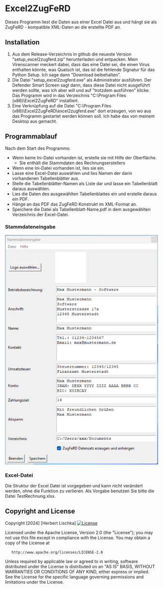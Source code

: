 # Excel2ZugFeRD

Dieses Programm liest die Daten aus einer Excel Datei aus und hängt sie als ZugFeRD - kompatible XML-Daten an die erstellte PDF an.

## Installation

1. Aus dem Release-Verzeichnis in github die neueste Version "setup_excel2zugferd.zip" herunterladen und entpacken.
    Mein Virenscanner meckert dabei, dass das eine Datei sei, die einen Virus enthalten könnte, was Quatsch ist, das ist die fehlende Signatur für das Python Setup. Ich sage dann "Download beibehalten".
1. Die Datei "setup_excel2zugferd.exe" als Administrator ausführen. Der Defender Smart Screen sagt dann, dass diese Datei nicht ausgeführt werden sollte, was ich aber will und auf "trotzdem ausführen" klicke. Das Programm wird in das Verzeichnis "C:\Program Files (x86)\Excel2ZugFeRD" installiert.
1. Eine Verknüpfung auf die Datei "C:\Program Files (x86)\Excel2ZugFeRD\excel2zugferd.exe" dort erzeugen, von wo aus das Programm gestartet werden können soll. Ich habe das von meinem Desktop aus gemacht.

## Programmablauf

Nach dem Start des Programms:

* Wenn keine Ini-Datei vorhanden ist, erstelle sie mit Hilfe der Oberfläche.
    * Sie enthält die Stammdaten des Rechnungserstellers
* Wenn eine Ini-Datei vorhanden ist, lies sie ein.
* Lasse eine Excel-Datei auswählen und lies Namen der darin vorhandenen Tabellenblätter aus.
* Stelle die Tabellenblätter-Namen als Liste dar und lasse ein Tabellenblatt daraus auswählen.
* Lies die Daten des ausgewählten Tabellenblattes ein und erstelle daraus ein PDF.
* Hänge an das PDF das ZugFeRD Konstrukt im XML-Format an.
* Speichere die Datei als Tabellenblatt-Name.pdf in dem ausgewählten Verzeichnis der Excel-Datei.

### Stammdateneingabe
![Image der Stammdaten](/assets/Stammdaten.png)

### Excel-Datei
Die Struktur der Excel Datei ist vorgegeben und kann nicht verändert werden, ohne die Funktion zu verlieren.
Als Vorgabe benutzen Sie bitte die Datei TestRechnung.xlsx.

## Copyright and License

Copyright [2024] [Herbert Lischka]
[![License](https://img.shields.io/badge/License-Apache_2.0-blue.svg)](https://opensource.org/licenses/Apache-2.0)

   Licensed under the Apache License, Version 2.0 (the "License");
   you may not use this file except in compliance with the License.
   You may obtain a copy of the License at

       http://www.apache.org/licenses/LICENSE-2.0

   Unless required by applicable law or agreed to in writing, software
   distributed under the License is distributed on an "AS IS" BASIS,
   WITHOUT WARRANTIES OR CONDITIONS OF ANY KIND, either express or implied.
   See the License for the specific language governing permissions and
   limitations under the License.